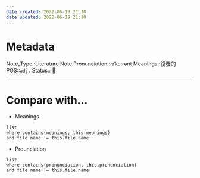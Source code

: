 ```yaml
---
date created: 2022-06-19 21:10
date updated: 2022-06-19 21:10
---
```


# Metadata

Note_Type::Literature Note
Pronunciation::rɪˈkɜ:rənt
Meanings::復發的
POS::`adj.`
Status:: 👶

---

# Compare with...

- Meanings

```dataview
list
where contains(meanings, this.meanings)
and file.name != this.file.name
```

- Prounciation

```dataview
list
where contains(pronunciation, this.pronunciation)
and file.name != this.file.name
```
